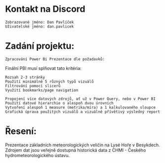 # Kontakt na Discord
	Zobrazované jméno: Dan Pavlíček
	Uživatelské jméno: dan.pavlicek


# Zadání projektu: 
	Zpracování Power Bi Prezentace dle požadavků:

 Finální PBI musí splňovat tato kritéria:

    Rozsah 2-3 stránky
    Použití minimálně 5 různých typů vizuálů
    Filtrování pomocí slicerů
    Využití bookmarks/page navigation

    Propojení více datových zdrojů, ať už v Power Query, nebo v Power BI
    Použití datové hierarchie o alespoň dvou úrovních
    Vytvoření alespoň 1 measure (metrika/míra) a 1 kalkulovaného sloupce
    Grafická úprava použitých vizuálů a vizuálně přívětivý výsledný report

  # Řesení:
  Prezentace základních meteorologických veličin na Lysé Hoře v Besykdech. Zdrojem dat jsou veřejně dostupná historická
  data z CHMI - Českého hydrometeorologického ústavu.
  
	

	   
